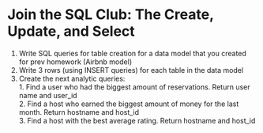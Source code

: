 # Join the SQL Club: The Create, Update, and Select
1. Write SQL queries for table creation for a data model that you created for prev homework (Airbnb model)  
2. Write 3 rows (using INSERT queries) for each table in the data model  
3. Create the next analytic queries:  
        1. Find a user who had the biggest amount of reservations. Return user name and user_id  
        2. Find a host who earned the biggest amount of money for the last month. Return hostname and host_id  
        3. Find a host with the best average rating. Return hostname and host_id  
